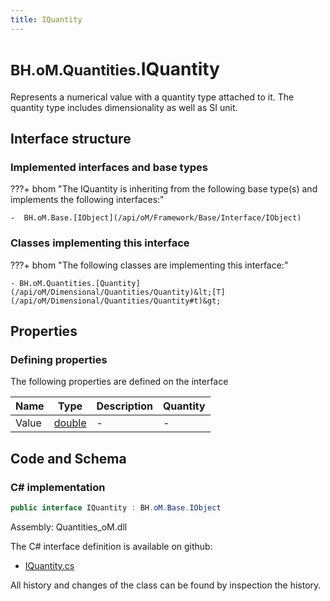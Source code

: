 ```yaml
---
title: IQuantity
---
```


# <small>BH.oM.Quantities.</small>**IQuantity**

Represents a numerical value with a quantity type attached to it. The quantity type includes dimensionality as well as SI unit.

## Interface structure

### Implemented interfaces and base types

???+ bhom "The IQuantity is inheriting from the following base type(s) and implements the following interfaces:"

    -  BH.oM.Base.[IObject](/api/oM/Framework/Base/Interface/IObject)


### Classes implementing this interface

???+ bhom "The following classes are implementing this interface:"

    - BH.oM.Quantities.[Quantity](/api/oM/Dimensional/Quantities/Quantity)&lt;[T](/api/oM/Dimensional/Quantities/Quantity#t)&gt;


## Properties



### Defining properties

The following properties are defined on the interface

| Name             | Type             | Description      | Quantity         |
|------------------|------------------|------------------|------------------|
| Value | [double](https://learn.microsoft.com/en-us/dotnet/api/System.Double?view=netstandard-2.0) | - | - |


## Code and Schema

### C# implementation

``` C# title="C#"
public interface IQuantity : BH.oM.Base.IObject
```

Assembly: Quantities_oM.dll

The C# interface definition is available on github:

- [IQuantity.cs](https://github.com/BHoM/BHoM/blob/develop/Quantities_oM/IQuantity.cs)

All history and changes of the class can be found by inspection the history.
